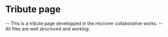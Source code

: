 # Tribute page

-- This is a tribute page developped in the microver collaborative works.
-- All files are well structured and working.
